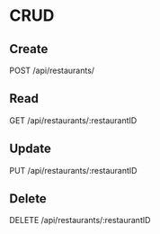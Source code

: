 # CRUD

## Create
POST /api/restaurants/

## Read
GET /api/restaurants/:restaurantID

## Update
PUT /api/restaurants/:restaurantID

## Delete
DELETE /api/restaurants/:restaurantID
